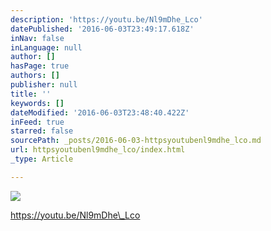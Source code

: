 ```yaml
---
description: 'https://youtu.be/Nl9mDhe_Lco'
datePublished: '2016-06-03T23:49:17.618Z'
inNav: false
inLanguage: null
author: []
hasPage: true
authors: []
publisher: null
title: ''
keywords: []
dateModified: '2016-06-03T23:48:40.422Z'
inFeed: true
starred: false
sourcePath: _posts/2016-06-03-httpsyoutubenl9mdhe_lco.md
url: httpsyoutubenl9mdhe_lco/index.html
_type: Article

---
```

![](https://the-grid-user-content.s3-us-west-2.amazonaws.com/50c7fc33-8654-4af5-9835-53c1ab26a98e.jpg)

https://youtu.be/Nl9mDhe\_Lco